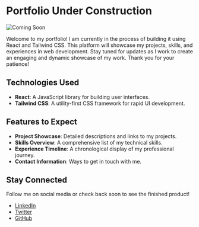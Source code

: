 # Portfolio Under Construction

![Coming Soon](coming-soon-image-url)

Welcome to my portfolio! I am currently in the process of building it using React and Tailwind CSS. This platform will showcase my projects, skills, and experiences in web development. Stay tuned for updates as I work to create an engaging and dynamic showcase of my work. Thank you for your patience!

## Technologies Used

- **React**: A JavaScript library for building user interfaces.
- **Tailwind CSS**: A utility-first CSS framework for rapid UI development.

## Features to Expect

- **Project Showcase**: Detailed descriptions and links to my projects.
- **Skills Overview**: A comprehensive list of my technical skills.
- **Experience Timeline**: A chronological display of my professional journey.
- **Contact Information**: Ways to get in touch with me.

## Stay Connected

Follow me on social media or check back soon to see the finished product!

- [LinkedIn](#)
- [Twitter](#)
- [GitHub](#)
